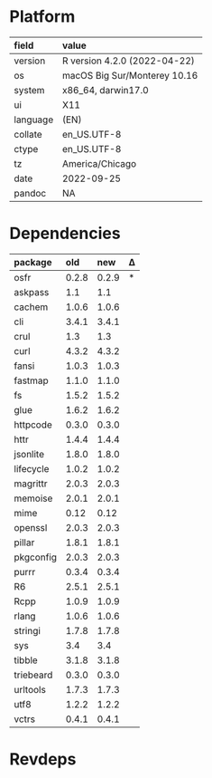 # Platform

|field    |value                        |
|:--------|:----------------------------|
|version  |R version 4.2.0 (2022-04-22) |
|os       |macOS Big Sur/Monterey 10.16 |
|system   |x86_64, darwin17.0           |
|ui       |X11                          |
|language |(EN)                         |
|collate  |en_US.UTF-8                  |
|ctype    |en_US.UTF-8                  |
|tz       |America/Chicago              |
|date     |2022-09-25                   |
|pandoc   |NA                           |

# Dependencies

|package   |old   |new   |Δ  |
|:---------|:-----|:-----|:--|
|osfr      |0.2.8 |0.2.9 |*  |
|askpass   |1.1   |1.1   |   |
|cachem    |1.0.6 |1.0.6 |   |
|cli       |3.4.1 |3.4.1 |   |
|crul      |1.3   |1.3   |   |
|curl      |4.3.2 |4.3.2 |   |
|fansi     |1.0.3 |1.0.3 |   |
|fastmap   |1.1.0 |1.1.0 |   |
|fs        |1.5.2 |1.5.2 |   |
|glue      |1.6.2 |1.6.2 |   |
|httpcode  |0.3.0 |0.3.0 |   |
|httr      |1.4.4 |1.4.4 |   |
|jsonlite  |1.8.0 |1.8.0 |   |
|lifecycle |1.0.2 |1.0.2 |   |
|magrittr  |2.0.3 |2.0.3 |   |
|memoise   |2.0.1 |2.0.1 |   |
|mime      |0.12  |0.12  |   |
|openssl   |2.0.3 |2.0.3 |   |
|pillar    |1.8.1 |1.8.1 |   |
|pkgconfig |2.0.3 |2.0.3 |   |
|purrr     |0.3.4 |0.3.4 |   |
|R6        |2.5.1 |2.5.1 |   |
|Rcpp      |1.0.9 |1.0.9 |   |
|rlang     |1.0.6 |1.0.6 |   |
|stringi   |1.7.8 |1.7.8 |   |
|sys       |3.4   |3.4   |   |
|tibble    |3.1.8 |3.1.8 |   |
|triebeard |0.3.0 |0.3.0 |   |
|urltools  |1.7.3 |1.7.3 |   |
|utf8      |1.2.2 |1.2.2 |   |
|vctrs     |0.4.1 |0.4.1 |   |

# Revdeps

